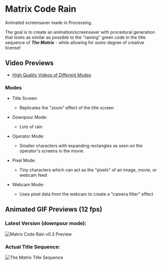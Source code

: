# Matrix Code Rain
Animated screensaver made in Processing.

The goal is to create an animation/screensaver with procedural generation that looks as similar as possible to the "raining" green code in the title sequence of ***The Matrix*** - while allowing for *some* degree of creative license!

## Video Previews
* [High Quality Videos of Different Modes](https://coding418.github.io/matrix-code-rain/index.html)

### Modes
* Title Screen:
	* Replicates the "zoom" effect of the title screen

* Downpour Mode:
	* Lots of rain

* Operator Mode:
	* Smaller characters with expanding rectangles as seen on the operator's screens in the movie

* Pixel Mode:
	* Tiny characters which can act as the "pixels" of an image, movie, or webcam feed

* Webcam Mode:
	* Uses pixel data from the webcam to create a "camera filter" effect


## Animated GIF Previews (12 fps)

### Latest Version (downpour mode):
![Matrix Code Rain v0.3 Preview](./img/matrix-code-rain-v0.3-downpour-mode.gif)

### Actual Title Sequence:
![The Matrix Title Sequence](./img/title-sequence.gif)
